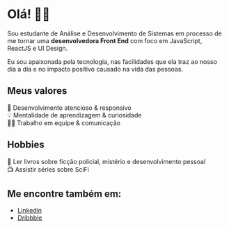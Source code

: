 # Olá! 👋🏼

Sou estudante de Análise e Desenvolvimento de Sistemas em processo de me tornar uma **desenvolvedora Front End** com foco em JavaScript, ReactJS e UI Design.

Eu sou apaixonada pela tecnologia, nas facilidades que ela traz ao nosso dia a dia e no impacto positivo causado na vida das pessoas.

## Meus valores
🧠 Desenvolvimento atencioso & responsivo <br/>
💡 Mentalidade de aprendizagem & curiosidade <br/>
🙌🏼 Trabalho em equipe & comunicação

## Hobbies
📖 Ler livros sobre ficção policial, mistério e desenvolvimento pessoal <br/>
📺 Assistir séries sobre SciFi </br>

## Me encontre também em:
- [Linkedin](https://www.linkedin.com/in/aliceribeiroo/) <br/>
- [Dribbble](https://www.dribbble.com/aliceribeiro)



<!--
**aliceribeiro/aliceribeiro** is a ✨ _special_ ✨ repository because its `README.md` (this file) appears on your GitHub profile.

Here are some ideas to get you started:

- 🔭 I’m currently working on ...
- 🌱 I’m currently learning ...
- 👯 I’m looking to collaborate on ...
- 🤔 I’m looking for help with ...
- 💬 Ask me about ...
- 📫 How to reach me: ...
- 😄 Pronouns: ...
- ⚡ Fun fact: ...
-->
